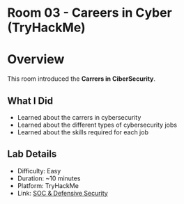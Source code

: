 # Room 03 - Careers in Cyber (TryHackMe)

# Overview

This room introduced the **Carrers in CiberSecurity**.

## What I Did

- Learned about the carrers in cybersecurity
- Learned about the different types of cybersecurity jobs
- Learned about the skills required for each job


## Lab Details

- Difficulty: Easy  
- Duration: ~10 minutes  
- Platform: TryHackMe  
- Link: [SOC & Defensive Security](https://tryhackme.com/room/careersincyber)
